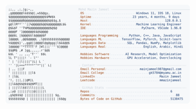 <picture>
  <source srcset="https://raw.githubusercontent.com/mmazinjameel/mmazinjameel/main/dark_mode.svg?v=1741983026" media="(prefers-color-scheme: dark)">
  <img src="https://raw.githubusercontent.com/mmazinjameel/mmazinjameel/main/light_mode.svg?v=1741983026">
</picture>
